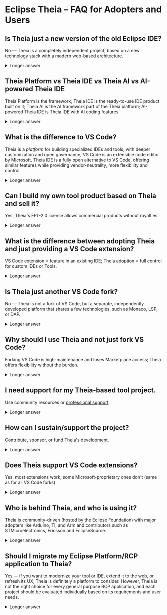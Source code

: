# Eclipse Theia – FAQ for Adopters and Users

## Is Theia just a new version of the old Eclipse IDE?

No — Theia is a completely independent project, based on a new technology stack with a modern web-based architecture.

<details> <summary>Longer answer</summary>
Theia and the classic Eclipse IDE share the Eclipse Foundation name but have entirely different architectures, technologies, and user experiences:

- Fresh foundation: Theia is built from scratch on modern web technologies (TypeScript, Node.js, browser-based components) instead of the decades-old Java/SWT stack used in the classic Eclipse IDE.

- Runs anywhere: Theia can run as a desktop app or fully in the browser; classic Eclipse IDE is a desktop-only Java application.

- VS Code extension compatibility: Theia supports VS Code extensions via Open VSX; the classic Eclipse IDE uses a completely different plugin model.

- Modern UI and UX: Theia offers a clean, responsive interface with features like detachable views, customizable toolbars, and multiple extension sources.

If you dislike the traditional Eclipse IDE, that experience does not apply to Theia — they are separate projects, built in different eras, for different goals, with different technology.

[Eclipse Theia is the Next Generation Eclipse Platform for IDEs and Tools!](https://eclipsesource.com/blogs/2022/03/09/eclipse-theia-is-the-next-generation-eclipse-platform-for-ides-and-tools/)

</details>

## Theia Platform vs Theia IDE vs Theia AI vs AI-powered Theia IDE

Theia Platform is the framework; Theia IDE is the ready-to-use IDE product built on it; Theia AI is the AI framework part of the Theia platform; AI-powered Theia IDE is Theia IDE with AI coding features.

<details>
<summary>Longer answer</summary>

- **Theia Platform** – The core *framework* for building custom cloud and desktop IDEs. It provides the extensible foundation (APIs, architecture) on which any domain-specific tool or IDE can be built.  
- **Theia IDE** – A ready-to-use *IDE application* built on the Theia Platform. It's the general-purpose IDE that you can download or run in the browser, serving as a showcase for Theia-based tools.  
- **Theia AI** – A framework (part of the Theia Platform) for adding AI capabilities to tools and IDEs. It provides building blocks for AI assistants, AI features, and model integration.  
- **AI-powered Theia IDE** – The Theia IDE bundled with AI capabilities from Theia AI (e.g. AI code completion, chat agents), giving users control and openness.

[Explore the Theia Platform →](https://theia-ide.org/theia-platform/)

[Explore the (AI-powered) Theia IDE →](https://theia-ide.org/)

[Explore Theia AI →](https://theia-ide.org/theia-ai/)
</details>

## What is the difference to VS Code?

Theia is a *platform* for building specialized IDEs and tools, with deeper customization and open governance; VS Code is an extensible code editor by Microsoft. Theia IDE is a fully open alternative to VS Code, offering similar features while providing vendor-neutrality, more flexibility and control.

<details>
<summary>Longer answer</summary>

Eclipse Theia and Microsoft's VS Code share technologies (Monaco, LSP, DAP) but are entirely different code bases and differ in purpose and philosophy:  
- Theia is a framework designed for building custom IDEs and tools, with full flexibility to change any part of the UI or backend.  
- VS Code is a powerful general-purpose editor with limited deep customization outside its extension API.  
- Theia IDE is a fully-featured development environment built on the Theia Platform that functions as an open variant to VS Code, offering similar features and compatibility with VS Code extensions.

Key differences include:
- Theia is fully open source with no proprietary components, while VS Code includes some proprietary elements
- Theia has zero telemetry by default, prioritizing user privacy
- Theia is governed by the vendor-neutral Eclipse Foundation with diverse community input
- Theia offers deeper customization through its modular architecture
- Theia IDE supports VS Code extensions via Open VSX registry
- Theia IDE provides additional features like customizable toolbars, detachable views, and multiple extension registry support

Theia is vendor-neutral (Eclipse Foundation) and runs most VS Code extensions via Open VSX.

[Compare the VS Code (OSS) and the Theia Platform →](https://eclipsesource.com/blogs/2023/09/08/eclipse-theia-vs-code-oss/)

[Compare the Theia IDE and VS Code →](https://eclipsesource.com/blogs/2024/07/12/vs-code-vs-theia-ide/)
</details>

## Can I build my own tool product based on Theia and sell it?

Yes, Theia's EPL-2.0 license allows commercial products without royalties.

<details>
<summary>Longer answer</summary>

Theia is open-source under the Eclipse Public License 2.0, a commercially friendly license. You can use and distribute Theia in your own products, including closed-source commercial offerings. Many companies already do this — for example:  
- Arduino IDE 2.0  
- Arm Mbed Studio  
- Texas Instruments Code Composer Studio  

There are no license fees. Just comply with the EPL-2.0 obligations (e.g., upstreaming changes to Theia core if modified).

Importantly, Theia's modular architecture allows you to clearly separate EPL-licensed platform code from your own custom code. This separation means you don't need to open-source your product-specific code or extensions. You can adapt and extend Theia for your product needs without changing existing platform code or forking, keeping your intellectual property protected while still benefiting from the open-source platform.

</details>

## What is the difference between adopting Theia and just providing a VS Code extension?

VS Code extension = feature in an existing IDE; Theia adoption = full control for custom IDEs or Tools.

<details>
<summary>Longer answer</summary>

- **VS Code extension:** Ideal if you want to add a single feature to an existing IDE that users already run (VS Code or Theia IDE).  
- **Theia adoption:** Ideal if you want to deliver a fully integrated product — your own IDE or domain-specific tool — with full control over UI, features, AI integration, branding, and packaging.  

Theia lets you modify the entire application; VS Code extensions cannot.

[Learn more →](/docs/extensions/)
</details>

## Is Theia just another VS Code fork?

No — Theia is not a fork of VS Code, but a separate, independently developed platform that shares a few technologies, such as Monaco, LSP, or DAP.

<details> <summary>Longer answer</summary>
While Theia and VS Code both use common open technologies like Monaco, the Language Server Protocol (LSP), the Debug Adapter Protocol (DAP), or the VS Code extension API for compatibility, Theia is not a fork and is also not based on the VS Code code base. Instead, it is:

- A separate architecture: Theia was built from scratch with a modular design that allows replacing or customizing any part of the application — from the frontend UI to the backend services.

- A platform first: Theia is primarily a framework for building custom tools and IDEs, not just a prebuilt editor.

- Governed openly: Theia is hosted by the vendor-neutral Eclipse Foundation with contributions from many companies; VS Code is controlled by Microsoft.

- Extension compatibility without forking: Theia runs most VS Code extensions via the Open VSX registry but does so without inheriting the constraints of a forked codebase.

In short, Theia gives you the flexibility of a platform, the familiarity of VS Code extensions, and the freedom of an open governance model — without the downsides of maintaining a fork.

[Is Forking VS Code a Good Idea? →](https://eclipsesource.com/blogs/2024/12/17/is-it-a-good-idea-to-fork-vs-code/)

</details>

## Why should I use Theia and not just fork VS Code?

Forking VS Code is high-maintenance and loses Marketplace access; Theia offers flexibility without the burden.

<details>
<summary>Longer answer</summary>

Forking VS Code:  
- Cuts you off from the Microsoft Marketplace (and some extensions like Live Share).  
- Creates a heavy maintenance burden to keep up with upstream changes.  
- Exposes your project to significant future risks, as VS Code's strategies and conditions may change. Remember, VS Code is developed to serve the needs of VS Code itself, not your product.

Theia:  
- Gives you deep customization without forking.  
- Maintains compatibility with VS Code extensions.
- Is actively maintained by a vendor-neutral community with the shared goal of providing a stable, extensible platform that supports and evolves with multiple independent products built on top of Theia.

[Is Forking VS Code a Good Idea? →](https://eclipsesource.com/blogs/2024/12/17/is-it-a-good-idea-to-fork-vs-code/)
</details>

## I need support for my Theia-based tool project.

Use community resources or [professional support](/support/).

<details>
<summary>Longer answer</summary>

- **Community:** GitHub issues, forums, and documentation.  
- **Professional services:** Several contributors offer consulting, training, implementation services, sponsored development and long-term support for Theia-based tools.

[Get Theia support →](/support/)
</details>

## How can I sustain/support the project?

Contribute, sponsor, or fund Theia's development.

<details>
<summary>Longer answer</summary>

Ways to support Theia:  
- Contribute code, documentation, or feedback.  
- Sponsor development and maintanance.  
- Fund features to be added to the core.
- [Get visible as an adopter and contributor](https://eclipsesource.com/blogs/2023/11/22/how-to-become-visible-theia-adopter/)

[Professional Support for Theia →](/support/)
</details>

## Does Theia support VS Code extensions?

Yes, most extensions work; some Microsoft-proprietary ones don't (same as for all VS Code forks)

<details>
<summary>Longer answer</summary>

Theia supports most VS Code extensions, they can be installed from the Open VSX registry or any custom source.
- Works: Language servers, debuggers, themes, most tools.  
- Not available: Proprietary Microsoft extensions (e.g., Live Share, Remote Development). The same applies for all VS Code forks.

Open alternatives exist (e.g. Open Collaboration Tools and native Remote Container Support).

[Extensions in Theia →](https://open-vsx.org/)
</details>

## Who is behind Theia, and who is using it?

Theia is community-driven (hosted by the Eclipse Foundation) with major adopters like Arduino, TI, and Arm and contributors such as STMicroelectronics, Ericsson and EclipseSource.

<details>
<summary>Longer answer</summary>

Theia is developed by a diverse community hosted by the Eclipse Foundation.
This vendor-neutral governance ensures long-term stability.

[See Theia adopters →](/theia-platform/)
</details>

## Should I migrate my Eclipse Platform/RCP application to Theia?
Yes — if you want to modernize your tool or IDE, extend it to the web, or refresh its UX, Theia is definitely a platform to consider.
However, Theia is not the right choice for every general purpose RCP application, and each project should be evaluated individually based on its requirements and user needs.

<details> <summary>Longer answer</summary>
Many tools have been built on the Eclipse Tools Platform or RCP over the past two decades. While Eclipse Desktop remains a powerful desktop technology, it is limited to Java/SWT and desktop-only deployments. Today, there is growing demand for tools that can run both on the desktop and in the browser, offer a modern user experience, and integrate more easily with cloud and AI technologies.

Eclipse Theia is the next-generation Eclipse platform for IDEs and tools:

- Modern technology stack – Theia is built with TypeScript, Node.js, and web standards instead of Java/SWT, making it easier to integrate with modern services and UI frameworks.

- Runs anywhere – Your tool can run as a desktop app or in the browser with the same codebase.

- Modular and flexible – Theia’s architecture makes it easier to replace or adapt any part of the application.

- VS Code extension compatibility – You can reuse a huge ecosystem of extensions.

- AI-ready – Theia AI provides building blocks for integrating AI assistants and features into your tool.

- Open and vendor-neutral – Theia is hosted at the Eclipse Foundation, ensuring open governance, transparent processes, and long-term sustainability beyond any single vendor.

- Future-proof – Theia is actively evolving with modern development trends, including cloud workspaces, collaborative editing, and local or remote AI integration.

If you have an existing Eclipse-based tool, migrating does not always mean starting from scratch — you can reuse your domain logic, adapt your existing architecture, and incrementally replace the UI. The [Migrating Eclipse RCP Tools to Web guide](https://eclipsesource.com/blogs/2025/07/30/migrating-eclipse-rcp-tools-to-web/) explains common migration paths, strategies, and best practices. For more background on why Theia can be the successor to Eclipse RCP for certain applications — and why it’s not suited for all — see:

[Eclipse Theia is the Next Generation Eclipse Platform for IDEs and Tools →](https://eclipsesource.com/blogs/2022/03/09/eclipse-theia-is-the-next-generation-eclipse-platform-for-ides-and-tools/)


[Eclipse Theia is the Next Generation Eclipse RCP →](https://eclipsesource.com/blogs/2022/03/16/eclipse-theia-is-the-next-generation-eclipse-rcp/)

[Migrating Eclipse RCP Tools to Web guide →](https://eclipsesource.com/blogs/2025/07/30/migrating-eclipse-rcp-tools-to-web/)

</details>
